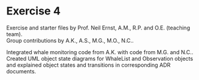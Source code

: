 # Exercise 4
Exercise and starter files by Prof. Neil Ernst, A.M., R.P. and O.E. (teaching team).  
Group contributions by A.K., A.S., M.G., M.O., N.C..

Integrated whale monitoring code from A.K. with code from M.G. and N.C.. Created UML object state diagrams for 
WhaleList and Observation objects and explained object states and transitions in corresponding ADR documents.
